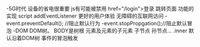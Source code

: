 -5G时代 设备的省电很重要  js有可能被禁用
<a> href="/login">登录</a> 跳转页面  功能的实现
script addEventListener 更好的用户体验
无障碍的互联网访问
-event.preventDefault(); //阻止默认行为
-event.stopPropgation();//阻止默认冒泡
-DOM DOM树。 BODY是树根 元素及元素的子元素 子节点 孙节点...
.inner 默认沿着DOM树  事件的冒泡触发